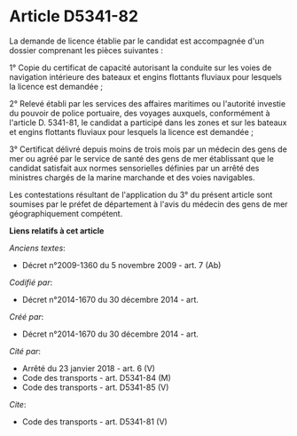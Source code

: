 # Article D5341-82

La demande de licence établie par le candidat est accompagnée d'un dossier comprenant les pièces suivantes : 

1° Copie du certificat de capacité autorisant la conduite sur les voies de navigation intérieure des bateaux et engins
flottants fluviaux pour lesquels la licence est demandée ; 

2° Relevé établi par les services des affaires maritimes ou l'autorité investie du pouvoir de police portuaire, des voyages
auxquels, conformément à l'article D. 5341-81, le candidat a participé dans les zones et sur les bateaux et engins flottants
fluviaux pour lesquels la licence est demandée ; 

3° Certificat délivré depuis moins de trois mois par un médecin des gens de mer ou agréé par le service de santé des gens de
mer établissant que le candidat satisfait aux normes sensorielles définies par un arrêté des ministres chargés de la marine
marchande et des voies navigables. 

Les contestations résultant de l'application du 3° du présent article sont soumises par le préfet de département à l'avis du
médecin des gens de mer géographiquement compétent.

**Liens relatifs à cet article**

_Anciens textes_:

  - Décret n°2009-1360 du 5 novembre 2009 - art. 7 (Ab)

_Codifié par_:

  - Décret n°2014-1670 du 30 décembre 2014 - art.

_Créé par_:

  - Décret n°2014-1670 du 30 décembre 2014 - art.

_Cité par_:

  - Arrêté du 23 janvier 2018 - art. 6 (V)
  - Code des transports - art. D5341-84 (M)
  - Code des transports - art. D5341-85 (V)

_Cite_:

  - Code des transports - art. D5341-81 (V)
